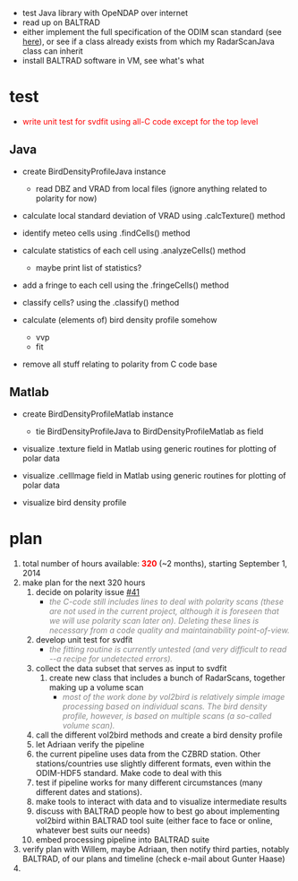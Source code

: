 - test Java library with OpeNDAP over internet
- read up on BALTRAD
- either implement the full specification of the ODIM scan standard (see [here](https://www.wmo.int/pages/prog/www/OSY/Meetings/ET-SBO_Workshop_Radar_Data_Ex/SBO-WxR_Exchange_3.1.6_NGaussiat.pdf)), or see if a class already exists from which my RadarScanJava class can inherit
- install  BALTRAD software in VM, see what's what



# test

* <font color="#F00"> write unit test for svdfit using all-C code except for the top level</font>

## Java

* create BirdDensityProfileJava instance
    * read DBZ and VRAD from local files (ignore anything related to polarity for now)

* calculate local standard deviation of VRAD using .calcTexture() method
    
* identify meteo cells using .findCells() method
    
* calculate statistics of each cell using .analyzeCells() method
    * maybe print list of statistics?
    
* add a fringe to each cell using the .fringeCells() method
    
* classify cells? using the .classify() method

* calculate (elements of) bird density profile somehow
    * vvp 
    * fit 
    
* remove all stuff relating to polarity from C code base

## Matlab 

* create BirdDensityProfileMatlab instance
    * tie BirdDensityProfileJava to BirdDensityProfileMatlab as field

* visualize .texture field in Matlab using generic routines for plotting of polar data
    
* visualize .cellImage field in Matlab using generic routines for plotting of polar data
    
* visualize bird density profile


# plan

1. total number of hours available: <font color="#F00">__320__</font> (~2 months), starting September 1, 2014
1. make plan for the next 320 hours 
    1. decide on polarity issue [#41](https://github.com/NLeSC/enram/issues/41)
        * <font color="#888">_the C-code still includes lines to deal with polarity scans (these are not used in the current project, although it is foreseen that we will use polarity scan later on). Deleting these lines is necessary from a code quality and maintainability point-of-view._</font>
    1. develop unit test for svdfit
        * <font color="#888">_the fitting routine is currently untested (and very difficult to read --a recipe for undetected errors)._</font>
    1. collect the data subset that serves as input to svdfit
        1. create new class that includes a bunch of RadarScans, together making up a volume scan
            * <font color="#888">_most of the work done by vol2bird is relatively simple image processing based on individual scans. The bird density profile, however, is based on multiple scans (a so-called volume scan)._</font>
    1. call the different vol2bird methods and create a bird density profile
    1. let Adriaan verify the pipeline 
    1. the current pipeline uses data from the CZBRD station. Other stations/countries use slightly different formats, even within the ODIM-HDF5 standard. Make code to deal with this
    1. test if pipeline works for many different circumstances (many different dates and stations).
    1. make tools to interact with data and to visualize intermediate results
    1. discuss with BALTRAD people how to best go about implementing vol2bird within BALTRAD tool suite (either face to face or online, whatever best suits our needs)
    1. embed processing pipeline into BALTRAD suite
1. verify plan with Willem, maybe Adriaan, then notify third parties, notably BALTRAD, of our plans and timeline (check e-mail about Gunter Haase)
1. 